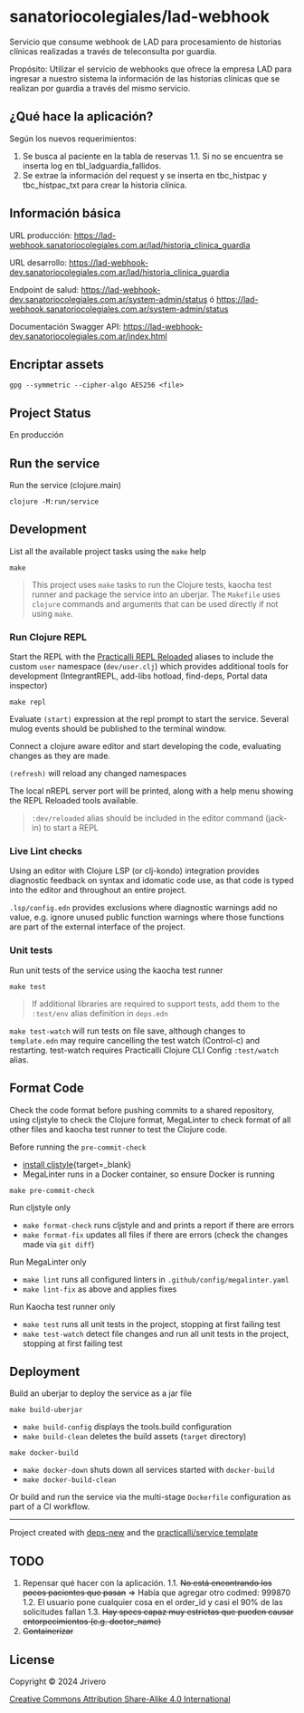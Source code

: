 # sanatoriocolegiales/lad-webhook

Servicio que consume webhook de LAD para procesamiento de historias clínicas realizadas a través de teleconsulta por guardia.

Propósito:
Utilizar el servicio de webhooks que ofrece la empresa LAD para ingresar a nuestro sistema la información de las historias clínicas que se realizan por guardia a través del mismo servicio.

##  ¿Qué hace la aplicación?

Según los nuevos requerimientos:

1. Se busca al paciente en la tabla de reservas
1.1. Si no se encuentra se inserta log en tbl_ladguardia_fallidos.
2. Se extrae la información del request y se inserta en tbc_histpac y tbc_histpac_txt para crear la historia clínica.

## Información básica

URL producción: https://lad-webhook.sanatoriocolegiales.com.ar/lad/historia_clinica_guardia

URL desarrollo: https://lad-webhook-dev.sanatoriocolegiales.com.ar/lad/historia_clinica_guardia

Endpoint de salud: https://lad-webhook-dev.sanatoriocolegiales.com.ar/system-admin/status ó https://lad-webhook.sanatoriocolegiales.com.ar/system-admin/status

Documentación Swagger API: https://lad-webhook-dev.sanatoriocolegiales.com.ar/index.html

## Encriptar assets

```shell
gpg --symmetric --cipher-algo AES256 <file>
```

## Project Status

En producción

## Run the service

Run the service (clojure.main)

```shell
clojure -M:run/service
```

## Development

List all the available project tasks using the `make` help

```shell
make
```

> This project uses `make` tasks to run the Clojure tests, kaocha test runner and package the service into an uberjar.  The `Makefile` uses `clojure` commands and arguments that can be used directly if not using `make`.

### Run Clojure REPL

Start the REPL with the [Practicalli REPL Reloaded](https://practical.li/clojure/clojure-cli/repl-reloaded/) aliases to include the custom `user` namespace (`dev/user.clj`) which provides additional tools for development (IntegrantREPL, add-libs hotload, find-deps, Portal data inspector)

```shell
make repl
```

Evaluate `(start)` expression at the repl prompt to start the service.  Several mulog events should be published to the terminal window.

Connect a clojure aware editor and start developing the code, evaluating changes as they are made.

`(refresh)` will reload any changed namespaces

The local nREPL server port will be printed, along with a help menu showing the REPL Reloaded tools available.

> `:dev/reloaded` alias should be included in the editor command (jack-in) to start a REPL


### Live Lint checks

Using an editor with Clojure LSP (or clj-kondo) integration provides diagnostic feedback on syntax and idomatic code use, as that code is typed into the editor and throughout an entire project.

`.lsp/config.edn` provides exclusions where diagnostic warnings add no value, e.g. ignore unused public function warnings where those functions are part of the external interface of the project.


### Unit tests

Run unit tests of the service using the kaocha test runner

```shell
make test
```

> If additional libraries are required to support tests, add them to the `:test/env` alias definition in `deps.edn`

`make test-watch` will run tests on file save, although changes to `template.edn` may require cancelling the test watch (Control-c) and restarting.  test-watch requires Practicalli Clojure CLI Config `:test/watch` alias.

## Format Code

Check the code format before pushing commits to a shared repository, using cljstyle to check the Clojure format, MegaLinter to check format of all other files and kaocha test runner to test the Clojure code.

Before running the `pre-commit-check`

- [install cljstyle](https://github.com/greglook/cljstyle/releases){target=_blank}
- MegaLinter runs in a Docker container, so ensure Docker is running

```shell
make pre-commit-check
```

Run cljstyle only

- `make format-check` runs cljstyle and and prints a report if there are errors
- `make format-fix` updates all files if there are errors (check the changes made via `git diff`)

Run MegaLinter only

- `make lint` runs all configured linters in `.github/config/megalinter.yaml`
- `make lint-fix` as above and applies fixes

Run Kaocha test runner only

- `make test` runs all unit tests in the project, stopping at first failing test
- `make test-watch` detect file changes and run all unit tests in the project, stopping at first failing test


## Deployment

Build an uberjar to deploy the service as a jar file

```shell
make build-uberjar
```

- `make build-config` displays the tools.build configuration
- `make build-clean` deletes the build assets (`target` directory)

```shell
make docker-build
```

- `make docker-down` shuts down all services started with `docker-build`
- `make docker-build-clean`

Or build and run the service via the multi-stage `Dockerfile` configuration as part of a CI workflow.

-----------------------------------------------------------------------------------------------------------------------------------------------
Project created with [deps-new](https://github.com/seancorfield/deps-new) and the [practicalli/service template](https://github.com/practicalli/project-templates)

## TODO

1. Repensar qué hacer con la aplicación.
    1.1. ~~No está encontrando los pocos pacientes que pasan~~ => Había que agregar otro codmed: 999870
    1.2. El usuario pone cualquier cosa en el order_id y casi el 90% de las solicitudes fallan
    1.3. ~~Hay specs capaz muy estrictas que pueden causar entorpecimientos (e.g. doctor_name)~~
2. ~~Containerizar~~ 

## License

Copyright © 2024 Jrivero

[Creative Commons Attribution Share-Alike 4.0 International](http://creativecommons.org/licenses/by-sa/4.0/")
